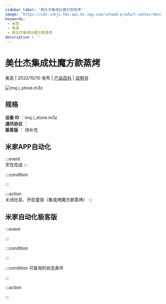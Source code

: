 ```yaml
---
sidebar_label: '美仕杰集成灶魔方款蒸烤'
image: 'https://cdn.cnbj1.fds.api.mi-img.com/iotweb-product-center/developer_1665561430073lh6wqPwA.png?GalaxyAccessKeyId=AKVGLQWBOVIRQ3XLEW&Expires=9223372036854775807&Signature=jxxAm9YaFr/Mid50dk/j7BMgM68='
keywords: 
 - 米家
 - 美高
 - 美仕杰集成灶魔方款蒸烤
description : ''
---
```

# 美仕杰集成灶魔方款蒸烤

美高 | 2022/10/10 发布 | [产品百科](https://home.mi.com/webapp/content/baike/product/index.html?model=msj.i_stove.m3z/) | [说明书](https://home.mi.com/views/introduction.html?model=msj.i_stove.m3z&region=cn)

![msj.i_stove.m3z](https://cdn.cnbj1.fds.api.mi-img.com/iotweb-product-center/developer_1665561430073lh6wqPwA.png?GalaxyAccessKeyId=AKVGLQWBOVIRQ3XLEW&Expires=9223372036854775807&Signature=jxxAm9YaFr/Mid50dk/j7BMgM68=)

## 规格  
> 
**设备 ID** ：msj.i_stove.m3z  
**通讯协议** ：  
**极客版**  ： 待补充 


## 米家APP自动化  

:::event  
烹饪完成
:::

:::condition  

:::

:::action   
关闭灶具、开启童锁（集成烤魔方款蒸烤）
:::

## 米家自动化极客版  

:::event  

:::

:::condition  

:::

:::condition 可查询的状态条件  

:::

:::action  

:::

        
